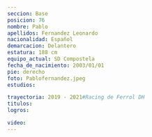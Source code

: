 ```yaml
---
seccion: Base
posicion: 76
nombre: Pablo
apellidos: Fernandez Leonardo
nacionalidad: Español
demarcacion: Delantero
estatura: 188 cm
equipo_actual: SD Compostela
fecha_de_nacimiento: 2003/01/01
pie: derecho
foto: Pablofernandez.jpeg
estudios:

trayectoria: 2019 - 2021#Racing de Ferrol DH
titulos:
logros:

video:
---
```

